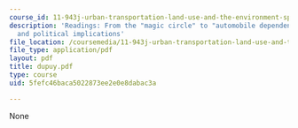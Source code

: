 ```yaml
---
course_id: 11-943j-urban-transportation-land-use-and-the-environment-spring-2002
description: 'Readings: From the "magic circle" to "automobile dependence": measurements
  and political implications'
file_location: /coursemedia/11-943j-urban-transportation-land-use-and-the-environment-spring-2002/5fefc46baca5022873ee2e0e8dabac3a_dupuy.pdf
file_type: application/pdf
layout: pdf
title: dupuy.pdf
type: course
uid: 5fefc46baca5022873ee2e0e8dabac3a

---
```

None